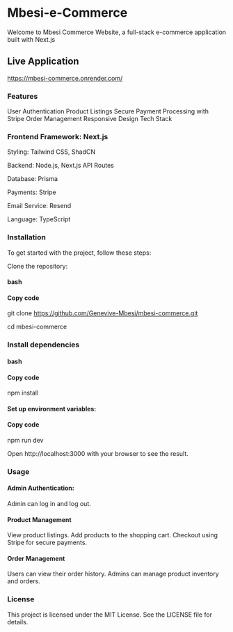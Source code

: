 # Mbesi-e-Commerce

Welcome to Mbesi Commerce Website, a full-stack e-commerce application built with Next.js

## Live Application

 https://mbesi-commerce.onrender.com/

### Features

User Authentication
Product Listings
Secure Payment Processing with Stripe
Order Management
Responsive Design
Tech Stack

### Frontend Framework: Next.js

Styling: Tailwind CSS, ShadCN

Backend: Node.js, Next.js API Routes

Database: Prisma

Payments: Stripe

Email Service: Resend

Language: TypeScript

### Installation

To get started with the project, follow these steps:

Clone the repository:

#### bash

#### Copy code
git clone https://github.com/Genevive-Mbesi/mbesi-commerce.git

cd mbesi-commerce

### Install dependencies

#### bash

#### Copy code
npm install

#### Set up environment variables:


#### Copy code
npm run dev

Open http://localhost:3000 with your browser to see the result.

### Usage

#### Admin Authentication:
Admin can log in and log out.

#### Product Management

View product listings.
Add products to the shopping cart.
Checkout using Stripe for secure payments.

#### Order Management

Users can view their order history.
Admins can manage product inventory and orders.

### License

This project is licensed under the MIT License. See the LICENSE file for details.
